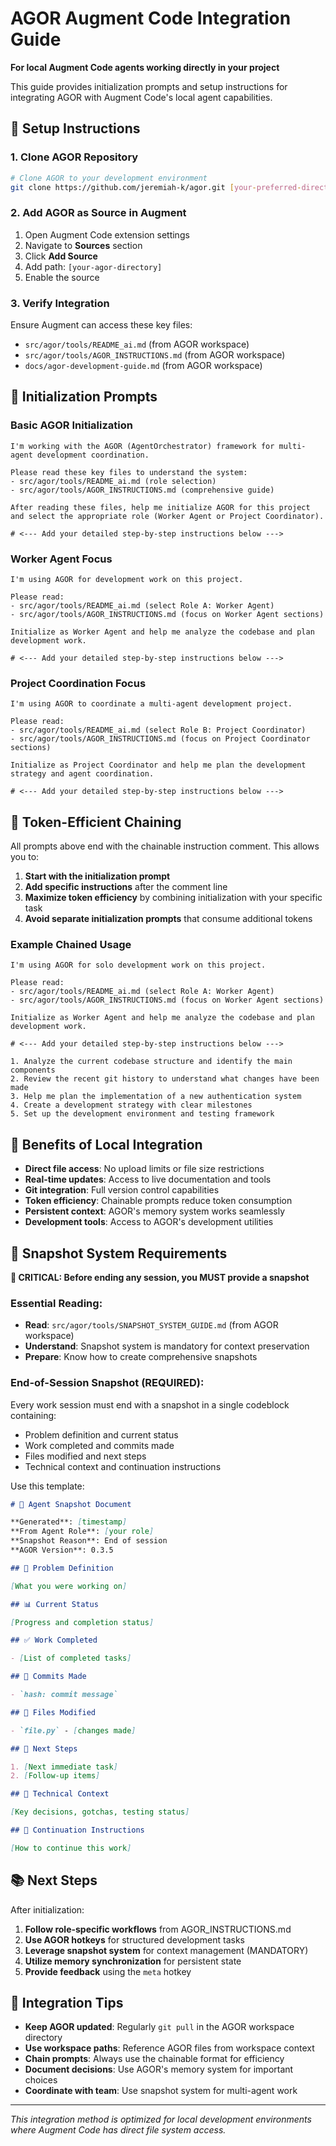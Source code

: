 # AGOR Augment Code Integration Guide

**For local Augment Code agents working directly in your project**

This guide provides initialization prompts and setup instructions for integrating AGOR with Augment Code's local agent capabilities.

## 🔧 Setup Instructions

### 1. Clone AGOR Repository

```bash
# Clone AGOR to your development environment
git clone https://github.com/jeremiah-k/agor.git [your-preferred-directory]
```

### 2. Add AGOR as Source in Augment

1. Open Augment Code extension settings
2. Navigate to **Sources** section
3. Click **Add Source**
4. Add path: `[your-agor-directory]`
5. Enable the source

### 3. Verify Integration

Ensure Augment can access these key files:

- `src/agor/tools/README_ai.md` (from AGOR workspace)
- `src/agor/tools/AGOR_INSTRUCTIONS.md` (from AGOR workspace)
- `docs/agor-development-guide.md` (from AGOR workspace)

## 🚀 Initialization Prompts

### Basic AGOR Initialization

```
I'm working with the AGOR (AgentOrchestrator) framework for multi-agent development coordination.

Please read these key files to understand the system:
- src/agor/tools/README_ai.md (role selection)
- src/agor/tools/AGOR_INSTRUCTIONS.md (comprehensive guide)

After reading these files, help me initialize AGOR for this project and select the appropriate role (Worker Agent or Project Coordinator).

# <--- Add your detailed step-by-step instructions below --->
```

### Worker Agent Focus

```
I'm using AGOR for development work on this project.

Please read:
- src/agor/tools/README_ai.md (select Role A: Worker Agent)
- src/agor/tools/AGOR_INSTRUCTIONS.md (focus on Worker Agent sections)

Initialize as Worker Agent and help me analyze the codebase and plan development work.

# <--- Add your detailed step-by-step instructions below --->
```

### Project Coordination Focus

```
I'm using AGOR to coordinate a multi-agent development project.

Please read:
- src/agor/tools/README_ai.md (select Role B: Project Coordinator)
- src/agor/tools/AGOR_INSTRUCTIONS.md (focus on Project Coordinator sections)

Initialize as Project Coordinator and help me plan the development strategy and agent coordination.

# <--- Add your detailed step-by-step instructions below --->
```



## 🎯 Token-Efficient Chaining

All prompts above end with the chainable instruction comment. This allows you to:

1. **Start with the initialization prompt**
2. **Add specific instructions** after the comment line
3. **Maximize token efficiency** by combining initialization with your specific task
4. **Avoid separate initialization prompts** that consume additional tokens

### Example Chained Usage

```
I'm using AGOR for solo development work on this project.

Please read:
- src/agor/tools/README_ai.md (select Role A: Worker Agent)
- src/agor/tools/AGOR_INSTRUCTIONS.md (focus on Worker Agent sections)

Initialize as Worker Agent and help me analyze the codebase and plan development work.

# <--- Add your detailed step-by-step instructions below --->

1. Analyze the current codebase structure and identify the main components
2. Review the recent git history to understand what changes have been made
3. Help me plan the implementation of a new authentication system
4. Create a development strategy with clear milestones
5. Set up the development environment and testing framework
```

## 🔄 Benefits of Local Integration

- **Direct file access**: No upload limits or file size restrictions
- **Real-time updates**: Access to live documentation and tools
- **Git integration**: Full version control capabilities
- **Token efficiency**: Chainable prompts reduce token consumption
- **Persistent context**: AGOR's memory system works seamlessly
- **Development tools**: Access to AGOR's development utilities

## 📸 Snapshot System Requirements

**🚨 CRITICAL: Before ending any session, you MUST provide a snapshot**

### Essential Reading:

- **Read**: `src/agor/tools/SNAPSHOT_SYSTEM_GUIDE.md` (from AGOR workspace)
- **Understand**: Snapshot system is mandatory for context preservation
- **Prepare**: Know how to create comprehensive snapshots

### End-of-Session Snapshot (REQUIRED):

Every work session must end with a snapshot in a single codeblock containing:

- Problem definition and current status
- Work completed and commits made
- Files modified and next steps
- Technical context and continuation instructions

Use this template:

```markdown
# 📸 Agent Snapshot Document

**Generated**: [timestamp]
**From Agent Role**: [your role]
**Snapshot Reason**: End of session
**AGOR Version**: 0.3.5

## 🎯 Problem Definition

[What you were working on]

## 📊 Current Status

[Progress and completion status]

## ✅ Work Completed

- [List of completed tasks]

## 📝 Commits Made

- `hash: commit message`

## 📁 Files Modified

- `file.py` - [changes made]

## 🔄 Next Steps

1. [Next immediate task]
2. [Follow-up items]

## 🧠 Technical Context

[Key decisions, gotchas, testing status]

## 🎯 Continuation Instructions

[How to continue this work]
```

## 📚 Next Steps

After initialization:

1. **Follow role-specific workflows** from AGOR_INSTRUCTIONS.md
2. **Use AGOR hotkeys** for structured development tasks
3. **Leverage snapshot system** for context management (MANDATORY)
4. **Utilize memory synchronization** for persistent state
5. **Provide feedback** using the `meta` hotkey

## 🤝 Integration Tips

- **Keep AGOR updated**: Regularly `git pull` in the AGOR workspace directory
- **Use workspace paths**: Reference AGOR files from workspace context
- **Chain prompts**: Always use the chainable format for efficiency
- **Document decisions**: Use AGOR's memory system for important choices
- **Coordinate with team**: Use snapshot system for multi-agent work

---

_This integration method is optimized for local development environments where Augment Code has direct file system access._
